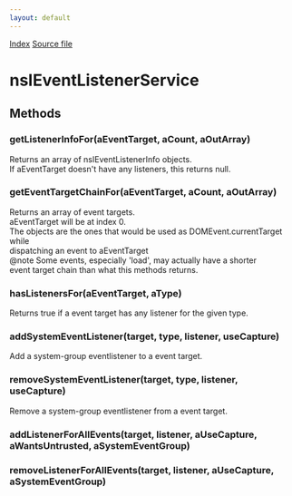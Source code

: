 ```yaml
---
layout: default
---
```

<div id='links'><a href="../index.html">Index</a>
<a href="http://dxr.mozilla.org/mozilla-central/source/dom/events/nsIEventListenerService.idl">Source file</a>
</div>

# nsIEventListenerService #

## Methods ##

### getListenerInfoFor(aEventTarget, aCount, aOutArray) ###
  
Returns an array of nsIEventListenerInfo objects.  
If aEventTarget doesn't have any listeners, this returns null.  
  

### getEventTargetChainFor(aEventTarget, aCount, aOutArray) ###
  
Returns an array of event targets.  
aEventTarget will be at index 0.  
The objects are the ones that would be used as DOMEvent.currentTarget while  
dispatching an event to aEventTarget  
@note Some events, especially 'load', may actually have a shorter  
      event target chain than what this methods returns.  
  

### hasListenersFor(aEventTarget, aType) ###
  
Returns true if a event target has any listener for the given type.  
  

### addSystemEventListener(target, type, listener, useCapture) ###
  
Add a system-group eventlistener to a event target.  
  

### removeSystemEventListener(target, type, listener, useCapture) ###
  
Remove a system-group eventlistener from a event target.  
  

### addListenerForAllEvents(target, listener, aUseCapture, aWantsUntrusted, aSystemEventGroup) ###

### removeListenerForAllEvents(target, listener, aUseCapture, aSystemEventGroup) ###
